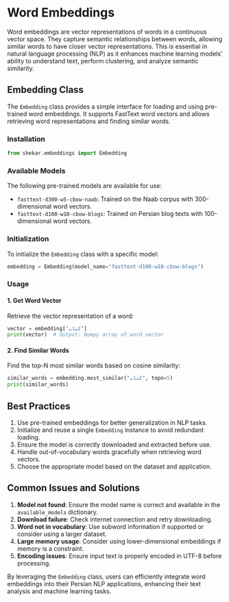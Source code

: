 # Word Embeddings

Word embeddings are vector representations of words in a continuous vector space. They capture semantic relationships between words, allowing similar words to have closer vector representations. This is essential in natural language processing (NLP) as it enhances machine learning models' ability to understand text, perform clustering, and analyze semantic similarity.

## Embedding Class

The `Embedding` class provides a simple interface for loading and using pre-trained word embeddings. It supports FastText word vectors and allows retrieving word representations and finding similar words.

### Installation

```python
from shekar.embeddings import Embedding
```

### Available Models

The following pre-trained models are available for use:

- `fasttext-d300-w5-cbow-naab`: Trained on the Naab corpus with 300-dimensional word vectors.
- `fasttext-d100-w10-cbow-blogs`: Trained on Persian blog texts with 100-dimensional word vectors.

### Initialization

To initialize the `Embedding` class with a specific model:

```python
embedding = Embedding(model_name="fasttext-d100-w10-cbow-blogs")
```

### Usage

#### 1. Get Word Vector
Retrieve the vector representation of a word:

```python
vector = embedding["کتاب"]
print(vector)  # Output: Numpy array of word vector
```

#### 2. Find Similar Words
Find the top-N most similar words based on cosine similarity:

```python
similar_words = embedding.most_similar("کتاب", topn=5)
print(similar_words)
```

## Best Practices

1. Use pre-trained embeddings for better generalization in NLP tasks.
2. Initialize and reuse a single `Embedding` instance to avoid redundant loading.
3. Ensure the model is correctly downloaded and extracted before use.
4. Handle out-of-vocabulary words gracefully when retrieving word vectors.
5. Choose the appropriate model based on the dataset and application.

## Common Issues and Solutions

1. **Model not found**: Ensure the model name is correct and available in the `available_models` dictionary.
2. **Download failure**: Check internet connection and retry downloading.
3. **Word not in vocabulary**: Use subword information if supported or consider using a larger dataset.
4. **Large memory usage**: Consider using lower-dimensional embeddings if memory is a constraint.
5. **Encoding issues**: Ensure input text is properly encoded in UTF-8 before processing.

By leveraging the `Embedding` class, users can efficiently integrate word embeddings into their Persian NLP applications, enhancing their text analysis and machine learning tasks.